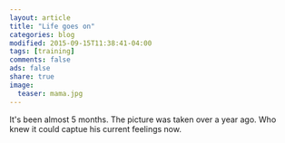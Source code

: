 ```yaml
---
layout: article
title: "Life goes on"
categories: blog
modified: 2015-09-15T11:38:41-04:00
tags: [training]
comments: false
ads: false
share: true
image:
  teaser: mama.jpg
---
```


It's been almost 5 months. The picture was taken over a year ago. Who knew it could captue his current feelings now.




